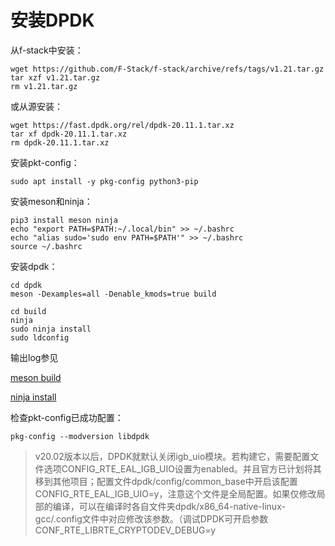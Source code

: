 # 安装DPDK

从f-stack中安装：

```shell
wget https://github.com/F-Stack/f-stack/archive/refs/tags/v1.21.tar.gz
tar xzf v1.21.tar.gz
rm v1.21.tar.gz
```

或从源安装：

```shell
wget https://fast.dpdk.org/rel/dpdk-20.11.1.tar.xz
tar xf dpdk-20.11.1.tar.xz
rm dpdk-20.11.1.tar.xz
```

安装pkt-config：

```shell
sudo apt install -y pkg-config python3-pip
```

安装meson和ninja：

```shell
pip3 install meson ninja
echo "export PATH=$PATH:~/.local/bin" >> ~/.bashrc
echo "alias sudo='sudo env PATH=$PATH'" >> ~/.bashrc
source ~/.bashrc
```

安装dpdk：

```shell
cd dpdk
meson -Dexamples=all -Denable_kmods=true build

cd build
ninja
sudo ninja install
sudo ldconfig
```

输出log参见

[meson build](meson-build.log)

[ninja install](ninja-install.log)

检查pkt-config已成功配置：

```shell
pkg-config --modversion libdpdk
```

> v20.02版本以后，DPDK就默认关闭igb_uio模块。若构建它，需要配置文件选项CONFIG_RTE_EAL_IGB_UIO设置为enabled。并且官方已计划将其移到其他项目；配置文件dpdk/config/common_base中开启该配置CONFIG_RTE_EAL_IGB_UIO=y，注意这个文件是全局配置。如果仅修改局部的编译，可以在编译时各自文件夹dpdk/x86_64-native-linux-gcc/.config文件中对应修改该参数。（调试DPDK可开启参数CONF_RTE_LIBRTE_CRYPTODEV_DEBUG=y
